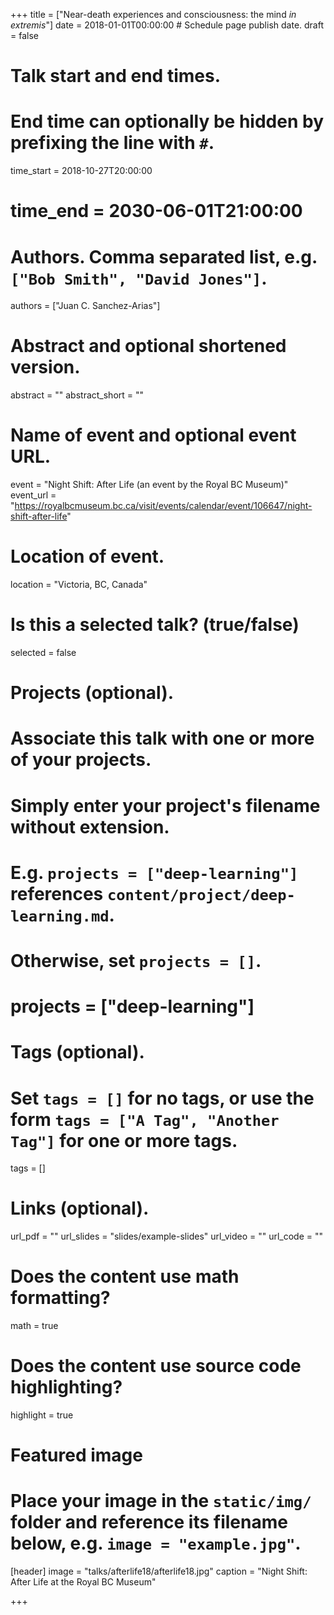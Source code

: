 +++
title = ["Near-death experiences and consciousness: the mind *in extremis*"]
date = 2018-01-01T00:00:00  # Schedule page publish date.
draft = false

# Talk start and end times.
#   End time can optionally be hidden by prefixing the line with `#`.
time_start = 2018-10-27T20:00:00
# time_end = 2030-06-01T21:00:00

# Authors. Comma separated list, e.g. `["Bob Smith", "David Jones"]`.
authors = ["Juan C. Sanchez-Arias"]

# Abstract and optional shortened version.
abstract = ""
abstract_short = ""

# Name of event and optional event URL.
event = "Night Shift: After Life (an event by the Royal BC Museum)"
event_url = "https://royalbcmuseum.bc.ca/visit/events/calendar/event/106647/night-shift-after-life"

# Location of event.
location = "Victoria, BC, Canada"

# Is this a selected talk? (true/false)
selected = false

# Projects (optional).
#   Associate this talk with one or more of your projects.
#   Simply enter your project's filename without extension.
#   E.g. `projects = ["deep-learning"]` references `content/project/deep-learning.md`.
#   Otherwise, set `projects = []`.
# projects = ["deep-learning"]

# Tags (optional).
#   Set `tags = []` for no tags, or use the form `tags = ["A Tag", "Another Tag"]` for one or more tags.
tags = []

# Links (optional).
url_pdf = ""
url_slides = "slides/example-slides"
url_video = ""
url_code = ""

# Does the content use math formatting?
math = true

# Does the content use source code highlighting?
highlight = true

# Featured image
# Place your image in the `static/img/` folder and reference its filename below, e.g. `image = "example.jpg"`.
[header]
image = "talks/afterlife18/afterlife18.jpg"
caption = "Night Shift: After Life at the Royal BC Museum"

+++

